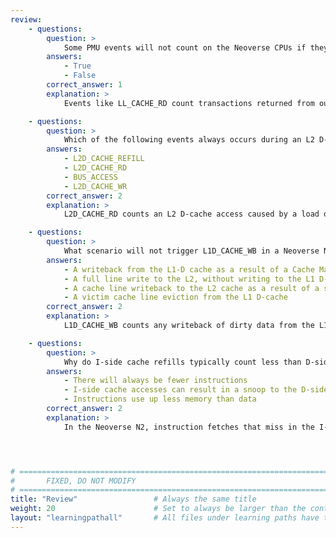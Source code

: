 ```yaml
---
review:
    - questions:
        question: >
            Some PMU events will not count on the Neoverse CPUs if they are not connected to a system.
        answers:
            - True
            - False
        correct_answer: 1                    
        explanation: >
            Events like LL_CACHE_RD count transactions returned from outside of the N2. 

    - questions:
        question: >
            Which of the following events always occurs during an L2 D-cache access from a load instruction?
        answers:
            - L2D_CACHE_REFILL
            - L2D_CACHE_RD
            - BUS_ACCESS
            - L2D_CACHE_WR
        correct_answer: 2          
        explanation: >
            L2D_CACHE_RD counts an L2 D-cache access caused by a load or read. A refill and bus access only occurs when there is a miss. L2D_CACHE_WR is only counted when an L2 D-cache access is caused by a store or write.

    - questions:
        question: >
            What scenario will not trigger L1D_CACHE_WB in a Neoverse N2 core?
        answers:
            - A writeback from the L1-D cache as a result of a Cache Maintenance Operation
            - A full line write to the L2, without writing to the L1 D-cache 
            - A cache line writeback to the L2 cache as a result of a snoop 
            - A victim cache line eviction from the L1 D-cache
        correct_answer: 2
        explanation: >
            L1D_CACHE_WB counts any writeback of dirty data from the L1 D-cache to the L2 cache, including writebacks from snoops, CMOs or evictions. Writing directly to the L2 cache, such as in write-streaming mode, will not result in a writeback from the L1 D-cache to the L2. 

    - questions:
        question: >
            Why do I-side cache refills typically count less than D-side cache refills?
        answers:
            - There will always be fewer instructions
            - I-side cache accesses can result in a snoop to the D-side cache
            - Instructions use up less memory than data
        correct_answer: 2
        explanation: >
            In the Neoverse N2, instruction fetches that miss in the I-cache will look in the D-cache and the L2 cache.




# ================================================================================
#       FIXED, DO NOT MODIFY
# ================================================================================
title: "Review"                 # Always the same title
weight: 20                      # Set to always be larger than the content in this path
layout: "learningpathall"       # All files under learning paths have this same wrapper
---
```

